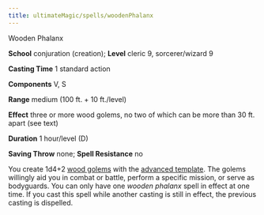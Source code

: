 ```yaml
---
title: ultimateMagic/spells/woodenPhalanx
---
```

Wooden Phalanx

**School** conjuration (creation); **Level** cleric 9, sorcerer/wizard 9

**Casting Time** 1 standard action

**Components** V, S

**Range** medium (100 ft. + 10 ft./level)

**Effect** three or more wood golems, no two of which can be more than 30 ft. apart (see text)

**Duration** 1 hour/level (D)

**Saving Throw** none; **Spell Resistance** no

You create 1d4+2 [wood golems](../monsters/golem#_golem-wood) with the [advanced template](../monsters/monsterAdvancement#_advanced-creature). The golems willingly aid you in combat or battle, perform a specific mission, or serve as bodyguards. You can only have one _wooden phalanx_ spell in effect at one time. If you cast this spell while another casting is still in effect, the previous casting is dispelled.

